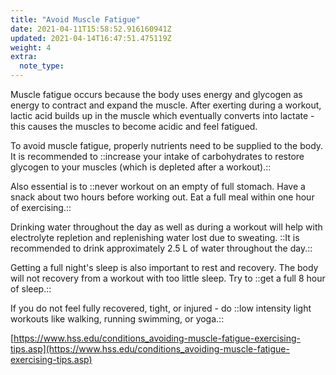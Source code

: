 ```yaml
---
title: "Avoid Muscle Fatigue"
date: 2021-04-11T15:58:52.916160941Z
updated: 2021-04-14T16:47:51.475119Z
weight: 4
extra:
  note_type:  
---
```


Muscle fatigue occurs because the body uses energy and glycogen as energy to contract and expand the muscle. After exerting during a workout, lactic acid builds up in the muscle which eventually converts into lactate - this causes the muscles to become acidic and feel fatigued.

To avoid muscle fatigue, properly nutrients need to be supplied to the body. It is recommended to ::increase your intake of carbohydrates to restore glycogen to your muscles (which is depleted after a workout).::

Also essential is to ::never workout on an empty of full stomach. Have a snack about two hours before working out. Eat a full meal within one hour of exercising.::

Drinking water throughout the day as well as during a workout will help with electrolyte repletion and replenishing water lost due to sweating. ::It is recommended to drink approximately 2.5 L of water throughout the day.::

Getting a full night's sleep is also important to rest and recovery. The body will not recovery from a workout with too little sleep. Try to ::get a full 8 hour of sleep.::

If you do not feel fully recovered, tight, or injured - do ::low intensity light workouts like walking, running swimming, or yoga.::

[https://www.hss.edu/conditions_avoiding-muscle-fatigue-exercising-tips.asp](https://www.hss.edu/conditions_avoiding-muscle-fatigue-exercising-tips.asp)

